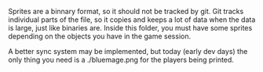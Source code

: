 Sprites are a binnary format, so it should not be tracked by git.
Git tracks individual parts of the file, so it copies and keeps a lot of data when the data is large, just like binaries are.
Inside this folder, you must have some sprites depending on the objects you have in the game session.

A better sync system may be implemented, but today (early dev days) the only thing you need is a ./bluemage.png for the players being printed.